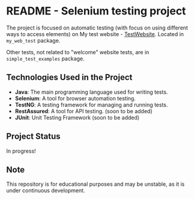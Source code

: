 # README - Selenium testing project

The project is focused on automatic testing (with focus on using different ways to access elements) on My test website - [TestWebsite](https://teserat.github.io/welcome/). 
Located in `my_web_test` package.

Other tests, not related to "welcome" website tests, are in `simple_test_examples` package.


## Technologies Used in the Project

- **Java**: The main programming language used for writing tests.
- **Selenium**: A tool for browser automation testing.
- **TestNG**: A testing framework for managing and running tests.
- **RestAssured**: A tool for API testing.  (soon to be added)
- **JUnit**: Unit Testing Framework (soon to be added)

## Project Status

In progress!

## Note
This repository is for educational purposes and may be unstable, as it is under continuous development.




